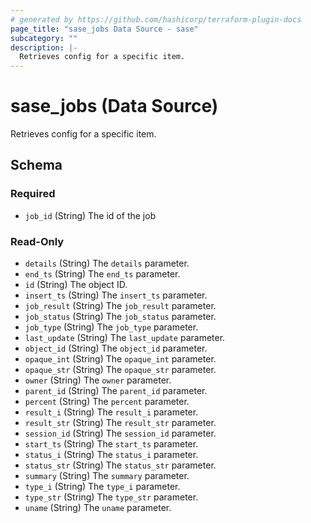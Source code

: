 ```yaml
---
# generated by https://github.com/hashicorp/terraform-plugin-docs
page_title: "sase_jobs Data Source - sase"
subcategory: ""
description: |-
  Retrieves config for a specific item.
---
```


# sase_jobs (Data Source)

Retrieves config for a specific item.



<!-- schema generated by tfplugindocs -->
## Schema

### Required

- `job_id` (String) The id of the job

### Read-Only

- `details` (String) The `details` parameter.
- `end_ts` (String) The `end_ts` parameter.
- `id` (String) The object ID.
- `insert_ts` (String) The `insert_ts` parameter.
- `job_result` (String) The `job_result` parameter.
- `job_status` (String) The `job_status` parameter.
- `job_type` (String) The `job_type` parameter.
- `last_update` (String) The `last_update` parameter.
- `object_id` (String) The `object_id` parameter.
- `opaque_int` (String) The `opaque_int` parameter.
- `opaque_str` (String) The `opaque_str` parameter.
- `owner` (String) The `owner` parameter.
- `parent_id` (String) The `parent_id` parameter.
- `percent` (String) The `percent` parameter.
- `result_i` (String) The `result_i` parameter.
- `result_str` (String) The `result_str` parameter.
- `session_id` (String) The `session_id` parameter.
- `start_ts` (String) The `start_ts` parameter.
- `status_i` (String) The `status_i` parameter.
- `status_str` (String) The `status_str` parameter.
- `summary` (String) The `summary` parameter.
- `type_i` (String) The `type_i` parameter.
- `type_str` (String) The `type_str` parameter.
- `uname` (String) The `uname` parameter.


